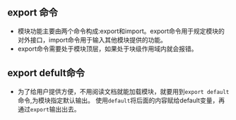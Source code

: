 ## export 命令
* 模块功能主要由两个命令构成:export和import。export命令用于规定模块的对外接口，import命令用于输入其他模块提供的功能。
* export命令需要处于模块顶层，如果处于块级作用域内就会报错。

## export defult命令
* 为了给用户提供方便，不用阅读文档就能加载模块，就要用到`export default`命令,为模块指定默认输出。
使用`default`将后面的内容赋给default变量，再通过`export`输出出去。